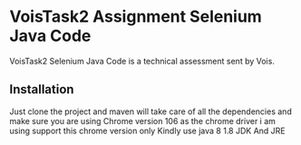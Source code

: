 # VoisTask2 Assignment Selenium Java Code

VoisTask2 Selenium Java Code is a technical assessment sent by Vois.

## Installation
Just clone the project and maven will take care of all the dependencies  and make sure you are using Chrome version 106 as the chrome driver i am using support this chrome version only
Kindly use java 8  1.8 JDK And JRE 

